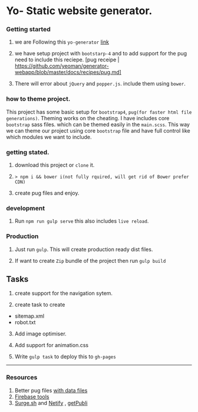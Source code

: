 # Yo- Static website generator.

### Getting started
1. we are Following this `yo-generator` [link](https://github.com/yeoman/generator-webapp)

2. we have setup project with `bootstarp-4` and to add support 
for the pug need to include this reciepe. 
[pug receipe | https://github.com/yeoman/generator-webapp/blob/master/docs/recipes/pug.md]

3. There will error about `jQuery` and `popper.js`. include them using `bower`.

### how to theme project.
This project has some basic setup for `bootstrap4`, `pug(for faster html file generations)`.
Theming works on the cheating. I have includes core `bootstrap` sass files. which can be themed easily in the `main.scss`. This way we can theme our project using core `bootstrap` file and have full control like which modules we want to include. 


### getting stated.

1. download this project or `clone` it.

2. `> npm i && bower i(not fully rquired, will get rid of Bower prefer CDN)` 

3. create pug files and enjoy.


### development

1. Run  `npm run gulp serve` this also includes `live reload`.


### Production 

1. Just run `gulp`. This will create production ready dist files. 

2. If want to create `Zip` bundle of the project then run `gulp build` 


## Tasks

1. create support for the navigation sytem.

2. create task to create 
  - sitemap.xml
  - robot.txt
  
3. Add image optimiser.

4. Add support for animation.css

5. Write `gulp task` to deploy this to `gh-pages`  

---

### Resources
1. Better pug files [with data files](https://tusharghate.com/rendering-pug-templates-with-multiple-data-files)
2. [Firebase tools](https://github.com/firebase/firebase-tools)
3. [Surge.sh](http://surge.sh/) and [Netify](https://www.netlify.com/) , [getPubli](https://getpublii.com/)
